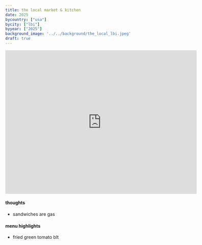 ```yaml
---
title: the local market & kitchen
date: 2025
bycountry: ["usa"]
bycity: ["lbi"] 
byyear: ["2025"]
background_image: '../../background/the_local_lbi.jpeg' 
draft: true
---
```


<iframe src="https://www.google.com/maps/embed?pb=!1m14!1m8!1m3!1d2970.0643988520023!2d12.468068!3d41.8914721!3m2!1i1024!2i768!4f13.1!3m3!1m2!1s0x132f60473e37c3c7%3A0x1799117d63e1c60e!2sPizzeria%20Dar%20Poeta!5e0!3m2!1sen!2sus!4v1702064828183!5m2!1sen!2sus0" width="600" height="450" style="border:0;" allowfullscreen="" loading="lazy" referrerpolicy="no-referrer-when-downgrade"></iframe>

#### thoughts
* sandwiches are gas

#### menu highlights
* fried green tomato blt